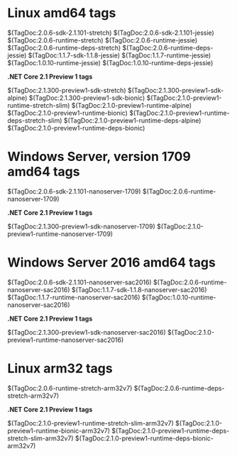 # Linux amd64 tags

$(TagDoc:2.0.6-sdk-2.1.101-stretch)
$(TagDoc:2.0.6-sdk-2.1.101-jessie)
$(TagDoc:2.0.6-runtime-stretch)
$(TagDoc:2.0.6-runtime-jessie)
$(TagDoc:2.0.6-runtime-deps-stretch)
$(TagDoc:2.0.6-runtime-deps-jessie)
$(TagDoc:1.1.7-sdk-1.1.8-jessie)
$(TagDoc:1.1.7-runtime-jessie)
$(TagDoc:1.0.10-runtime-jessie)
$(TagDoc:1.0.10-runtime-deps-jessie)

**.NET Core 2.1 Preview 1 tags**

$(TagDoc:2.1.300-preview1-sdk-stretch)
$(TagDoc:2.1.300-preview1-sdk-alpine)
$(TagDoc:2.1.300-preview1-sdk-bionic)
$(TagDoc:2.1.0-preview1-runtime-stretch-slim)
$(TagDoc:2.1.0-preview1-runtime-alpine)
$(TagDoc:2.1.0-preview1-runtime-bionic)
$(TagDoc:2.1.0-preview1-runtime-deps-stretch-slim)
$(TagDoc:2.1.0-preview1-runtime-deps-alpine)
$(TagDoc:2.1.0-preview1-runtime-deps-bionic)

# Windows Server, version 1709 amd64 tags

$(TagDoc:2.0.6-sdk-2.1.101-nanoserver-1709)
$(TagDoc:2.0.6-runtime-nanoserver-1709)

**.NET Core 2.1 Preview 1 tags**

$(TagDoc:2.1.300-preview1-sdk-nanoserver-1709)
$(TagDoc:2.1.0-preview1-runtime-nanoserver-1709)

# Windows Server 2016 amd64 tags

$(TagDoc:2.0.6-sdk-2.1.101-nanoserver-sac2016)
$(TagDoc:2.0.6-runtime-nanoserver-sac2016)
$(TagDoc:1.1.7-sdk-1.1.8-nanoserver-sac2016)
$(TagDoc:1.1.7-runtime-nanoserver-sac2016)
$(TagDoc:1.0.10-runtime-nanoserver-sac2016)

**.NET Core 2.1 Preview 1 tags**

$(TagDoc:2.1.300-preview1-sdk-nanoserver-sac2016)
$(TagDoc:2.1.0-preview1-runtime-nanoserver-sac2016)

# Linux arm32 tags

$(TagDoc:2.0.6-runtime-stretch-arm32v7)
$(TagDoc:2.0.6-runtime-deps-stretch-arm32v7)

**.NET Core 2.1 Preview 1 tags**

$(TagDoc:2.1.0-preview1-runtime-stretch-slim-arm32v7)
$(TagDoc:2.1.0-preview1-runtime-bionic-arm32v7)
$(TagDoc:2.1.0-preview1-runtime-deps-stretch-slim-arm32v7)
$(TagDoc:2.1.0-preview1-runtime-deps-bionic-arm32v7)

